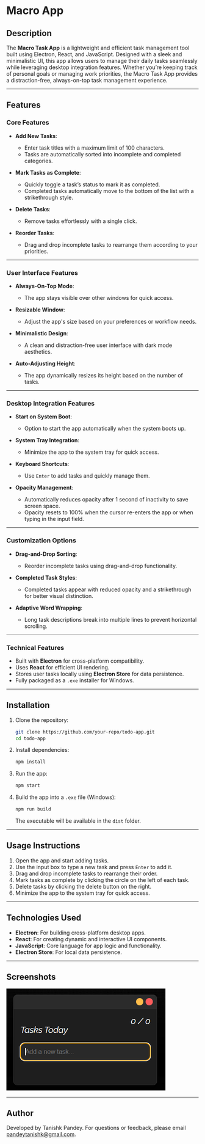 # Macro App

## Description

The **Macro Task  App** is a lightweight and efficient task management tool built using Electron, React, and JavaScript. Designed with a sleek and minimalistic UI, this app allows users to manage their daily tasks seamlessly while leveraging desktop integration features. Whether you’re keeping track of personal goals or managing work priorities, the Macro Task  App provides a distraction-free, always-on-top task management experience.

---

## Features

### Core Features

- **Add New Tasks**:
  - Enter task titles with a maximum limit of 100 characters.
  - Tasks are automatically sorted into incomplete and completed categories.

- **Mark Tasks as Complete**:
  - Quickly toggle a task’s status to mark it as completed.
  - Completed tasks automatically move to the bottom of the list with a strikethrough style.

- **Delete Tasks**:
  - Remove tasks effortlessly with a single click.

- **Reorder Tasks**:
  - Drag and drop incomplete tasks to rearrange them according to your priorities.

---

### User Interface Features

- **Always-On-Top Mode**:
  - The app stays visible over other windows for quick access.

- **Resizable Window**:
  - Adjust the app's size based on your preferences or workflow needs.

- **Minimalistic Design**:
  - A clean and distraction-free user interface with dark mode aesthetics.

- **Auto-Adjusting Height**:
  - The app dynamically resizes its height based on the number of tasks.

---

### Desktop Integration Features

- **Start on System Boot**:
  - Option to start the app automatically when the system boots up.

- **System Tray Integration**:
  - Minimize the app to the system tray for quick access.

- **Keyboard Shortcuts**:
  - Use `Enter` to add tasks and quickly manage them.

- **Opacity Management**:
  - Automatically reduces opacity after 1 second of inactivity to save screen space.
  - Opacity resets to 100% when the cursor re-enters the app or when typing in the input field.

---

### Customization Options

- **Drag-and-Drop Sorting**:
  - Reorder incomplete tasks using drag-and-drop functionality.

- **Completed Task Styles**:
  - Completed tasks appear with reduced opacity and a strikethrough for better visual distinction.

- **Adaptive Word Wrapping**:
  - Long task descriptions break into multiple lines to prevent horizontal scrolling.

---

### Technical Features

- Built with **Electron** for cross-platform compatibility.
- Uses **React** for efficient UI rendering.
- Stores user tasks locally using **Electron Store** for data persistence.
- Fully packaged as a `.exe` installer for Windows.

---

## Installation

1. Clone the repository:
   ```bash
   git clone https://github.com/your-repo/todo-app.git
   cd todo-app
   ```

2. Install dependencies:
   ```bash
   npm install
   ```

3. Run the app:
   ```bash
   npm start
   ```

4. Build the app into a `.exe` file (Windows):
   ```bash
   npm run build
   ```
   The executable will be available in the `dist` folder.

---

## Usage Instructions

1. Open the app and start adding tasks.
2. Use the input box to type a new task and press `Enter` to add it.
3. Drag and drop incomplete tasks to rearrange their order.
4. Mark tasks as complete by clicking the circle on the left of each task.
5. Delete tasks by clicking the delete button on the right.
6. Minimize the app to the system tray for quick access.

---

## Technologies Used

- **Electron**: For building cross-platform desktop apps.
- **React**: For creating dynamic and interactive UI components.
- **JavaScript**: Core language for app logic and functionality.
- **Electron Store**: For local data persistence.

---

## Screenshots
![Task Management View](./assets/screenshots/todo_ui.png)

---

## Author

Developed by Tanishk Pandey. For questions or feedback, please email pandeytanishk@gmail.com.

